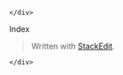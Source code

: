 <!DOCTYPE html>
<html>

<head>
  <meta charset="utf-8">
  <meta name="viewport" content="width=device-width, initial-scale=1.0">
  <title>README</title>
  <link rel="stylesheet" href="https://stackedit.io/style.css" />
</head>

<body class="stackedit">
  <div class="stackedit__left">
    <div class="stackedit__toc">
      
    </div>
  </div>
  <div class="stackedit__right">
    <div class="stackedit__html">
      <p>Index</p>
<blockquote>
<p>Written with <a href="https://stackedit.io/">StackEdit</a>.</p>
</blockquote>

    </div>
  </div>
</body>

</html>
